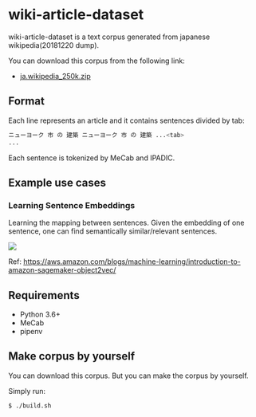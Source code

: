 # wiki-article-dataset

wiki-article-dataset is a text corpus generated from japanese wikipedia(20181220 dump).

You can download this corpus from the following link:

* [ja.wikipedia_250k.zip](https://s3-ap-northeast-1.amazonaws.com/dev.tech-sketch.jp/chakki/public/ja.wikipedia_250k.zip)

## Format

Each line represents an article and it contains sentences divided by tab:

```python
ニューヨーク 市 の 建築 ニューヨーク 市 の 建築 ...<tab>
...
```

Each sentence is tokenized by MeCab and IPADIC.

## Example use cases

### Learning Sentence Embeddings

Learning the mapping between sentences. Given the embedding of one sentence, one can find semantically similar/relevant sentences.

![](https://d2908q01vomqb2.cloudfront.net/f1f836cb4ea6efb2a0b1b99f41ad8b103eff4b59/2018/11/07/ss1.gif)

Ref: <https://aws.amazon.com/blogs/machine-learning/introduction-to-amazon-sagemaker-object2vec/>

## Requirements

* Python 3.6+
* MeCab
* pipenv

## Make corpus by yourself

You can download this corpus. But you can make the corpus by yourself.

Simply run:

```commandline
$ ./build.sh
```
